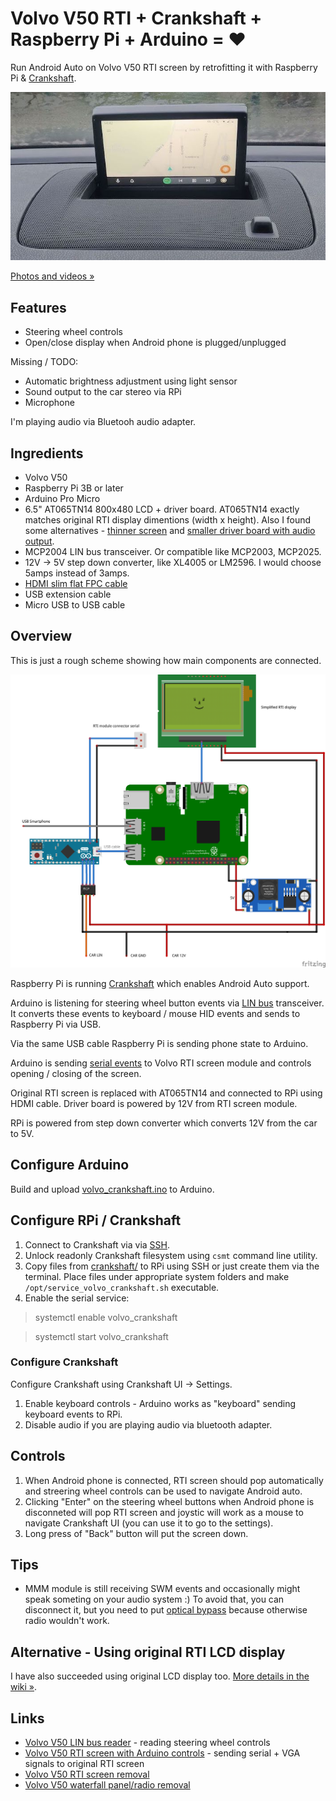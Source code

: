 # Volvo V50 RTI + Crankshaft + Raspberry Pi + Arduino = ❤️

Run Android Auto on Volvo V50 RTI screen by retrofitting it with Raspberry Pi & [Crankshaft](https://getcrankshaft.com/).

[![Working example](media/android_auto.jpg)](https://photos.app.goo.gl/vtM3ymQ5z1pJNeDw8)

[Photos and videos »](https://photos.app.goo.gl/vtM3ymQ5z1pJNeDw8)

## Features

- Steering wheel controls
- Open/close display when Android phone is plugged/unplugged

Missing / TODO:

- Automatic brightness adjustment using light sensor
- Sound output to the car stereo via RPi
- Microphone

I'm playing audio via Bluetooh audio adapter. 

## Ingredients

- Volvo V50
- Raspberry Pi 3B or later
- Arduino Pro Micro
- 6.5" AT065TN14 800x480 LCD + driver board. AT065TN14 exactly matches original RTI display dimentions (width x height). Also I found some alternatives - [thinner screen](https://www.aliexpress.com/item/4000329488912.html?spm=a2g0s.9042311.0.0.439c4c4dvR4vq8) and [smaller driver board with audio output](https://www.aliexpress.com/item/4001175095149.html?spm=a2g0s.9042311.0.0.439c4c4dvR4vq8).
- MCP2004 LIN bus transceiver. Or compatible like MCP2003, MCP2025.
- 12V -> 5V step down converter, like XL4005 or LM2596. I would choose 5amps instead of 3amps.
- [HDMI slim flat FPC cable](https://amzn.to/3hjNZCM)
- USB extension cable
- Micro USB to USB cable

## Overview

This is just a rough scheme showing how main components are connected. 

![Rough scheme](media/sketch_bb.png)

Raspberry Pi is running [Crankshaft](https://getcrankshaft.com/) which enables Android Auto support.

Arduino is listening for steering wheel button events via [LIN bus](https://github.com/laurynas/volvo_linbus) transceiver. It converts these events to keyboard / mouse HID events and sends to Raspberry Pi via USB.

Via the same USB cable Raspberry Pi is sending phone state to Arduino.

Arduino is sending [serial events](https://github.com/laurynas/volvo#screen-control-signal) to Volvo RTI screen module and controls opening / closing of the screen.

Original RTI screen is replaced with AT065TN14 and connected to RPi using HDMI cable. Driver board is powered by 12V from RTI screen module.

RPi is powered from step down converter which converts 12V from the car to 5V.

## Configure Arduino

Build and upload [volvo_crankshaft.ino](volvo_crankshaft.ino) to Arduino.

## Configure RPi / Crankshaft

1. Connect to Crankshaft via via [SSH](https://github.com/opencardev/crankshaft/wiki/Crankshaft-dev-mode).
2. Unlock readonly Crankshaft filesystem using `csmt` command line utility.
3. Copy files from [crankshaft/](crankshaft/) to RPi using SSH or just create them via the terminal. Place files under appropriate system folders and make `/opt/service_volvo_crankshaft.sh` executable.
4. Enable the serial service:

> systemctl enable volvo_crankshaft

> systemctl start volvo_crankshaft 

### Configure Crankshaft

Configure Crankshaft using Crankshaft UI -> Settings.

1. Enable keyboard controls - Arduino works as "keyboard" sending keyboard events to RPi.
2. Disable audio if you are playing audio via bluetooth adapter.

## Controls

1. When Android phone is connected, RTI screen should pop automatically and streering wheel controls can be used to navigate Android auto.
2. Clicking "Enter" on the steering wheel buttons when Android phone is disconneted will pop RTI screen and joystic will work as a mouse to navigate Crankshaft UI (you can use it to go to the settings). 
3. Long press of "Back" button will put the screen down.

## Tips

- MMM module is still receiving SWM events and occasionally might speak someting on your audio system :) To avoid that, you can disconnect it, but you need to put [optical bypass](https://allegro.pl/oferta/petla-swiatlowod-most-kabel-audi-seat-skoda-zestaw-9688273368) because otherwise radio wouldn't work. 

## Alternative - Using original RTI LCD display

I have also succeeded using original LCD display too. [More details in the wiki »](https://github.com/laurynas/volvo_crankshaft/wiki/Using-original-RTI-LCD-display).

## Links

- [Volvo V50 LIN bus reader](https://github.com/laurynas/volvo_linbus) - reading steering wheel controls
- [Volvo V50 RTI screen with Arduino controls](https://github.com/laurynas/volvo) - sending serial + VGA signals to original RTI screen
- [Volvo V50 RTI screen removal](https://www.youtube.com/watch?v=MJirMelq5ys)
- [Volvo V50 waterfall panel/radio removal](https://www.youtube.com/watch?v=Xo5NpBt04qs)
